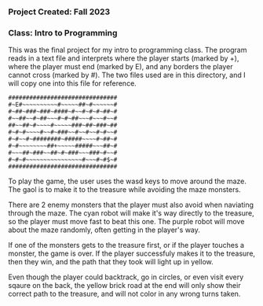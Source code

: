 ### **Project Created**: Fall 2023 

### **Class**: Intro to Programming

This was the final project for my intro to programming class. The program reads in a text file and interprets where the player starts (marked by +), where the player must end (marked by E), and any borders the player cannot cross (marked by #). The two files used are in this directory, and I will copy one into this file for reference. 

```
###############################  
#~E#~~~~~~~~~~#~~~~~##~#~~~~~~#  
#~##~###~###~####~#~~#~#~#~##~#  
#~~##~~#~##~~~#~#~##~~~#~~~#~~#  
##~~##~#~~~~#~~~~~###~##~###~##  
#~#~#~~~~#~~#~###~~#~~#~~#~#~~#  
#~#~~#~########~#####~~~~#~##~#  
#~#~~~~~~~~##+~~~~~#####~~~##~#  
#~~~##~###~~##~#~###~~~###~#~~#  
#~#~#~~~~~~~~~~~~~~~~#~~~#~#$~#  
###############################  
```

To play the game, the user uses the wasd keys to move around the maze. The gaol is to make it to the treasure while avoiding the maze monsters. 

There are 2 enemy monsters that the player must also avoid when naviating through the maze. The cyan robot will make it's way directly to the treasure, so the player must move fast to beat this one. The purple robot will move about the maze randomly, often getting in the player's way. 

If one of the monsters gets to the treasure first, or if the player touches a monster, the game is over. If the player successfuly makes it to the treasure, then they win, and the path that they took will light up in yellow. 

Even though the player could backtrack, go in circles, or even visit every sqaure on the back, the yellow brick road at the end will only show their correct path to the treasure, and will not color in any wrong turns taken. 


